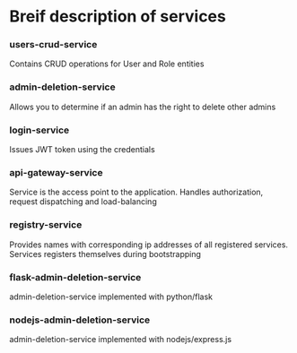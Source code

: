 <h1>Breif description of services</h1>
<h3>users-crud-service</h3>
Contains CRUD operations for User and Role entities
<h3>admin-deletion-service</h3>
Allows you to determine if an admin has the right to delete other admins
<h3>login-service</h3>
Issues JWT token using the credentials
<h3>api-gateway-service</h3>
Service is the access point to the application. Handles authorization, request dispatching and load-balancing
<h3>registry-service</h3>
Provides names with corresponding ip addresses of all registered services. Services registers themselves during bootstrapping
<h3>flask-admin-deletion-service</h3>
admin-deletion-service implemented with python/flask
<h3>nodejs-admin-deletion-service</h3>
admin-deletion-service implemented with nodejs/express.js<br/>

